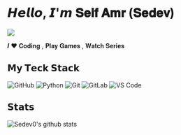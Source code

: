 # 𝙃𝙚𝙡𝙡𝙤, 𝙄'𝙢 𝐒𝐞𝐢𝐟 𝐀𝐦𝐫 (𝐒𝐞𝐝𝐞𝐯)

[![](https://img.shields.io/badge/-@Sedev0-%23181717?style=flat-square&logo=github)](https://github.com/Sedev0)

𝑰 ❤️ 𝐂𝐨𝐝𝐢𝐧𝐠 , 𝐏𝐥𝐚𝐲 𝐆𝐚𝐦𝐞𝐬 , 𝐖𝐚𝐭𝐜𝐡 𝐒𝐞𝐫𝐢𝐞𝐬

## 𝗠𝘆 𝗧𝗲𝗰𝗸 𝗦𝘁𝗮𝗰𝗸

![GitHub](https://img.shields.io/badge/github-%23121011.svg?style=for-the-badge&logo=github&logoColor=white)
![Python](https://img.shields.io/badge/python-3670A0?style=for-the-badge&logo=python&logoColor=ffdd54)
![Git](https://img.shields.io/badge/-Git-%23F05032?style=flat-square&logo=git&logoColor=%23ffffff)
![GitLab](https://img.shields.io/badge/-GitLab-FCA121?style=flat-square&logo=gitlab)
![VS Code](https://img.shields.io/badge/-VSCode-%23007ACC?style=flat-square&logo=visual-studio-code)

## 𝗦𝘁𝗮𝘁𝘀

![Sedev0's github stats](https://github-readme-stats.vercel.app/api?username=Sedev0&show_icons=true&theme=dracula)

